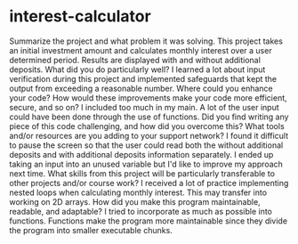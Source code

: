 # interest-calculator
Summarize the project and what problem it was solving.
This project takes an initial investment amount and calculates monthly interest over a user determined period.  Results are displayed with and without additional deposits.
What did you do particularly well?
I learned a lot about input verification during this project and implemented safeguards that kept the output from exceeding a reasonable number.
Where could you enhance your code? How would these improvements make your code more efficient, secure, and so on?
I included too much in my main.  A lot of the user input could have been done through the use of functions.
Did you find writing any piece of this code challenging, and how did you overcome this? What tools and/or resources are you adding to your support network?
I found it difficult to pause the screen so that the user could read both the without additional deposits and with additional deposits information separately.  I ended up taking an input into an unused variable but I'd like to improve my approach next time.
What skills from this project will be particularly transferable to other projects and/or course work?
I received a lot of practice implementing nested loops when calculating monthly interest.  This may transfer into working on 2D arrays.
How did you make this program maintainable, readable, and adaptable?
I tried to incorporate as much as possible into functions.  Functions make the program more maintainable since they divide the program into smaller executable chunks.
